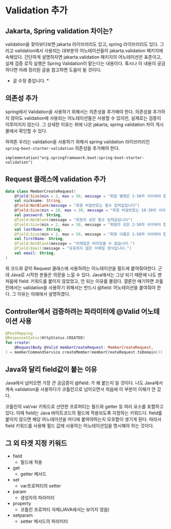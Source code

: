 # Validation 추가
## Jakarta, Spring validation 차이는?
validation을 찾아보다보면 jakarta 라이브러리도 있고, spring 라이브러리도 있다.
그리고 validation에서 사용되는 대부분의 어노테이션들이 jakarta.validation 패키지에 속해있다.
간단하게 설명하자면 jakarta.validation 패키지의 어노테이션은 표준이고, 실제 검증 로직 실행은 Spring Validation이 맡는다는 내용이다.
혹시나 이 내용이 궁금하다면 아래 정리된 글을 참고하면 도움이 될 것이다.
* 글 수정 중입니다. *

## 의존성 추가
spring에서 Validation을 사용하기 위해서는 의존성을 추가해야 한다.
의존성을 추가하지 않아도 validation에 사용되는 어노테이션들은 사용할 수 있지만, 실제로는 검증이 이루어지지 않는다.
그 상세한 이유는 위에 나온 jakarta, spring validation 차이 게시물에서 확인할 수 있다.

하여튼 우리는 validation을 사용하기 위해서 spring validation 라이브러리인 `spring-boot-starter-validation` 의존성을 추가해야 한다.
```
implementation("org.springframework.boot:spring-boot-starter-validation")
```

## Request 클래스에 validation 추가
```kotlin
data class MemberCreateRequest(
    @field:Size(min = 2, max = 50, message = "회원 별명은 2-50자 사이여야 합니다")
    val nickname: String,
    @field:NotBlank(message = "회원 비밀번호는 필수 입력값입니다")
    @field:Size(min = 10, max = 30, message = "회원 비밀번호는 10-30자 사이여야 합니다")
    val password: String,
    @field:NotBlank(message = "회원의 성은 필수 입력값입니다")
    @field:Size(min = 2, max = 50, message = "회원의 성은 2-50자 사이여야 합니다")
    val lastName: String,
    @field:Size(min = 2, max = 50, message = "회원 이름은 2-50자 사이여야 합니다")
    val firstName: String,
    @field:NotBlank(message = "이메일은 비어있을 수 없습니다.")
    @field:Email(message = "유효하지 않은 이메일 형식입니다.")
    val email: String,
)
```
위 코드와 같이 Request 클래스에 사용하려는 어노테이션을 필드에 붙여줘야한다.
근데 Java로 시작한 분들은 의문을 느낄 수 있다.
Java에서는 그냥 되기 때문에 나도 맨 처음에 field: 키워드를 붙이지 않았었고, 안 되는 이유를 몰랐다.
결론만 얘기하면 코틀린에서는 validation을 사용하기 위해서는 반드시 @field: 어노테이션을 붙여줘야 한다.
그 이유는 아래에서 설명하겠다.

## Controller에서 검증하려는 파라미터에 @Valid 어노테이션 사용
```kotlin
@PostMapping
@ResponseStatus(HttpStatus.CREATED)
fun create(
    @RequestBody @Valid memberCreateRequest: MemberCreateRequest,
) = memberCommandService.createMember(memberCreateRequest.toDomain())
```

## Java와 달리 field값이 붙는 이유
Java에서 넘어오면 가장 큰 궁금증이 @field: 가 왜 붙는지 일 것이다.
나도 Java에서 계속 validation을 사용하다가 코틀린으로 넘어오면서 처음에 이 부분이 이해가 안 갔다.

코틀린의 val/var 키워드로 선언한 프로퍼티는 필드와 getter 등 여러 요소를 포함하고 있다.
이때 field는 Java 바이트코드의 필드에 적용되도록 지정하는 키워드다.
field를 붙이지 않으면 해당 어노테이션을 어디에 붙여야하는지 모호함이 생기게 된다.
따라서 field 키워드를 사용해 필드 값에 사용하는 어노테이션임을 명시해야 하는 것이다.

## 그 외 타겟 지정 키워드
- field
    - 필드에 적용
- get
    - getter 메서드
- set
    - var프로퍼티의 setter
- param
    - 생성자의 파라미터
- property
    - 코틀린 프로퍼티 자체(JAVA에서는 보이지 않음)
- setparam
    - setter 메서드의 파라미터